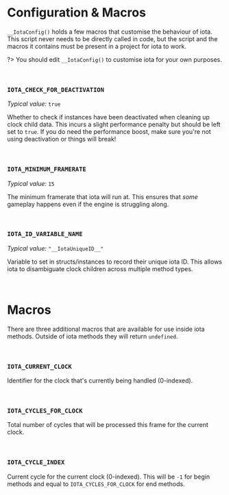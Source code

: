 # Configuration & Macros

`__IotaConfig()` holds a few macros that customise the behaviour of iota. This script never needs to be directly called in code, but the script and the macros it contains must be present in a project for iota to work.

?> You should edit `__IotaConfig()` to customise iota for your own purposes.

&nbsp;

### `IOTA_CHECK_FOR_DEACTIVATION`

*Typical value:* `true`

Whether to check if instances have been deactivated when cleaning up clock child data. This incurs a slight performance penalty but should be left set to `true`. If you do need the performance boost, make sure you're not using deactivation or things will break!

&nbsp;

### `IOTA_MINIMUM_FRAMERATE`

*Typical value:* `15`

The minimum framerate that iota will run at. This ensures that *some* gameplay happens even if the engine is struggling along.

&nbsp;

### `IOTA_ID_VARIABLE_NAME`

*Typical value:* `"__IotaUniqueID__"`

Variable to set in structs/instances to record their unique iota ID. This allows iota to disambiguate clock children across multiple method types.

&nbsp;

# Macros

There are three additional macros that are available for use inside iota methods. Outside of iota methods they will return `undefined`.

&nbsp;

### `IOTA_CURRENT_CLOCK`

Identifier for the clock that's currently being handled (0-indexed).

&nbsp;

### `IOTA_CYCLES_FOR_CLOCK`

Total number of cycles that will be processed this frame for the current clock.

&nbsp;

### `IOTA_CYCLE_INDEX`

Current cycle for the current clock (0-indexed). This will be `-1` for begin methods and equal to `IOTA_CYCLES_FOR_CLOCK` for end methods.

